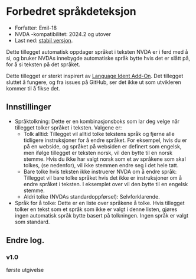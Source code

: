 # Forbedret språkdeteksjon

* Forfatter: Emil-18
* NVDA -kompatibilitet: 2024.2 og utover
* Last ned: [stabil versjon](https://github.com/emil-18/enhanced_language_switching/releases/download/v1.0/enhancedlanguagedetection-1.0.nvda-addon).

Dette tillegget  automatisk oppdager språket i teksten NVDA er i ferd med å si, og bruker NVDAs innebygde automatiske språk bytte hvis det er slått på, for å si teksten på det språket.

Dette tillegget er sterkt inspirert av [Language Ident Add-On](https://github.com/slohmaier/languageident).
Det tillegget sluttet å fungere, og fra issues på GitHub, ser det ikke  ut som utvikleren kommer til å fikse det.

## Innstillinger

* Språktolkning:
    Dette er en kombinasjonsboks som lar deg velge når tillegget tolker språket i teksten. Valgene er:
    * Tolk alltid:
        Tillegget vil alltid tolke tekstens språk og fjerne alle tidligere instruksjoner for å endre språket. For eksempel, hvis du er på en webside, og språket på websiden er definert som engelsk, men ifølge tillegget er teksten norsk, vil den bytte til en norsk stemme. Hvis du ikke har valgt norsk som et av språkene som skal tolkes, (se nedenfor), vil ikke stemmen endre seg i det hele tatt.
    * Bare tolke hvis teksten ikke instruerer NVDA om å endre språk:
        Tillegget vil bare tolke språket hvis det ikke er instruksjoner om å endre språket i teksten. I eksemplet over vil den bytte til en engelsk stemme.
    * Aldri tolke (NVDAs standardoppførsel):
        Selvforklarende.
* Språk for å tolke:
    Dette er en liste over språkene å tolke. Hvis tillegget tolker en tekst som et språk som ikke er valgt i denne listen, gjøres ingen automatisk språk bytte basert på tolkningen. Ingen språk er valgt som standard.

## Endre log.
### v1.0

første utgivelse